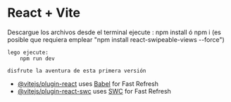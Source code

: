 # React + Vite

Descargue los archivos 
    desde el terminal ejecute :
        npm install   ó   npm i   (es posible que requiera emplear "npm install react-swipeable-views --force")
    
    lego ejecute:
        npm run dev

    disfrute la aventura de esta primera versión

- [@vitejs/plugin-react](https://github.com/vitejs/vite-plugin-react/blob/main/packages/plugin-react/README.md) uses [Babel](https://babeljs.io/) for Fast Refresh
- [@vitejs/plugin-react-swc](https://github.com/vitejs/vite-plugin-react-swc) uses [SWC](https://swc.rs/) for Fast Refresh
